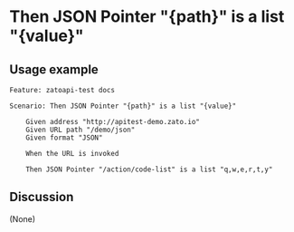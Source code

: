 
Then JSON Pointer "{path}" is a list "{value}"
=============================================================================================================

Usage example
-------------

```
Feature: zatoapi-test docs

Scenario: Then JSON Pointer "{path}" is a list "{value}"

    Given address "http://apitest-demo.zato.io"
    Given URL path "/demo/json"
    Given format "JSON"

    When the URL is invoked

    Then JSON Pointer "/action/code-list" is a list "q,w,e,r,t,y"
```

Discussion
----------

(None)